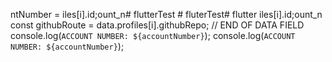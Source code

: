 ntNumber = 
iles[i].id;ount_n# flutterTest # fluterTest# flutter
iles[i].id;ount_n
        const githubRoute = data.profiles[i].githubRepo;
        // END OF DATA FIELD
        console.log(`ACCOUNT NUMBER: ${accountNumber}`);
        console.log(`ACCOUNT NUMBER: ${accountNumber}`);
